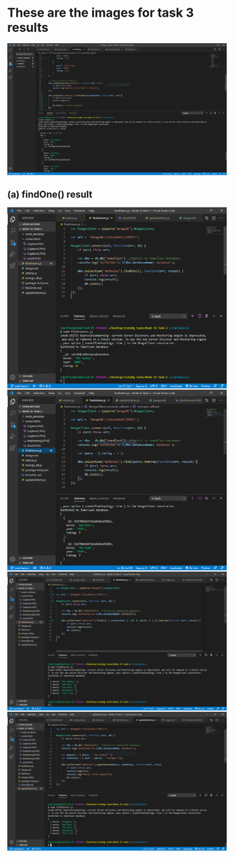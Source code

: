 # These are the images for task 3 results

![Bin screenshot](/screenshots/result.PNG)

## (a) findOne() result

![Bin screenshot](/screenshots/findIntern(a).PNG)
![Bin screenshot](/screenshots/findIntern(b).PNG)
![Bin screenshot](/screenshots/findIntern(c).PNG)
![Bin screenshot](/screenshots/update.PNG)